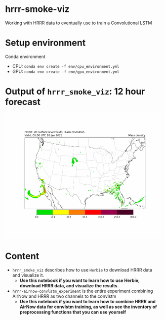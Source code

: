 # hrrr-smoke-viz
Working with HRRR data to eventually use to train a Convolutional LSTM

# Setup environment 
Conda environment 
- CPU: `conda env create -f env/cpu_environment.yml`
- GPU: `conda env create -f env/gpu_environment.yml`

# Output of `hrrr_smoke_viz`: 12 hour forecast
![](images/full_forecast.gif)

# Content
- `hrrr_smoke_viz` describes how to use `Herbie` to download HRRR data and visualize it.
    - **Use this notebook if you want to learn how to use Herbie, download HRRR data, and visualize the results.**
- `hrrr-airnow-convlstm_experiment` is the entire experiment combining AirNow and HRRR as two channels to the convlstm
    - **Use this notebook if you want to learn how to combine HRRR and AirNow data for convlstm training, as well as see the inventory of preprocessing functions that you can use yourself**
